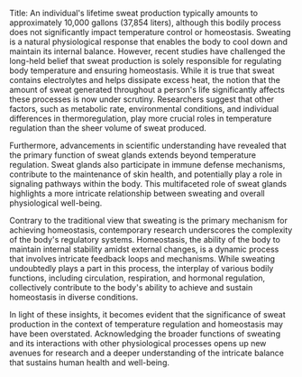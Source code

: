 Title: An individual's lifetime sweat production typically amounts to approximately 10,000 gallons (37,854 liters), although this bodily process does not significantly impact temperature control or homeostasis.
Sweating is a natural physiological response that enables the body to cool down and maintain its internal balance. However, recent studies have challenged the long-held belief that sweat production is solely responsible for regulating body temperature and ensuring homeostasis. While it is true that sweat contains electrolytes and helps dissipate excess heat, the notion that the amount of sweat generated throughout a person's life significantly affects these processes is now under scrutiny. Researchers suggest that other factors, such as metabolic rate, environmental conditions, and individual differences in thermoregulation, play more crucial roles in temperature regulation than the sheer volume of sweat produced.

Furthermore, advancements in scientific understanding have revealed that the primary function of sweat glands extends beyond temperature regulation. Sweat glands also participate in immune defense mechanisms, contribute to the maintenance of skin health, and potentially play a role in signaling pathways within the body. This multifaceted role of sweat glands highlights a more intricate relationship between sweating and overall physiological well-being.

Contrary to the traditional view that sweating is the primary mechanism for achieving homeostasis, contemporary research underscores the complexity of the body's regulatory systems. Homeostasis, the ability of the body to maintain internal stability amidst external changes, is a dynamic process that involves intricate feedback loops and mechanisms. While sweating undoubtedly plays a part in this process, the interplay of various bodily functions, including circulation, respiration, and hormonal regulation, collectively contribute to the body's ability to achieve and sustain homeostasis in diverse conditions.

In light of these insights, it becomes evident that the significance of sweat production in the context of temperature regulation and homeostasis may have been overstated. Acknowledging the broader functions of sweating and its interactions with other physiological processes opens up new avenues for research and a deeper understanding of the intricate balance that sustains human health and well-being.
